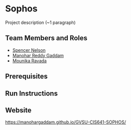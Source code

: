 # Sophos

Project description (~1 paragraph)

## Team Members and Roles

- [Spencer Nelson](https://github.com/nelsosp/CIS641-HW2-Nelson)
- [Manohar Reddy Gaddam](https://github.com/manohargaddam/CIS641-HW2-gaddam)
- [Mounika Ravada](https://github.com/ravadam-gvsu/CIS641-HW2-ravada)

## Prerequisites

## Run Instructions

## Website

https://manohargaddam.github.io/GVSU-CIS641-SOPHOS/
